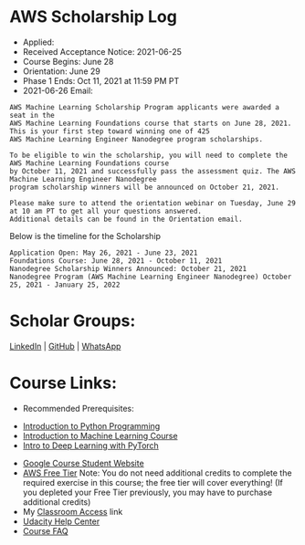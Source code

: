 # AWS Scholarship Log 
* Applied: 
* Received Acceptance Notice: 2021-06-25
* Course Begins: June 28
* Orientation: June 29
* Phase 1 Ends: Oct 11, 2021 at 11:59 PM PT
* 2021-06-26 Email: 
```
AWS Machine Learning Scholarship Program applicants were awarded a seat in the 
AWS Machine Learning Foundations course that starts on Ju‍ne 2‍8, 20‍21. 
This is your first step toward winning one of 425 
AWS Machine Learning Engineer Nanodegree program scholarships.

To be eligible to win the scholarship, you will need to complete the AWS Machine Learning Foundations course 
by Oc‍tober 1‍1, 20‍21 and successfully pass the assessment quiz. The AWS Machine Learning Engineer Nanodegree 
program scholarship winners will be announced on Oct‍ober 2‍1, 20‍21.

Please make sure to attend the orientation webinar on Tue‍sday, Ju‍ne 2‍9 at 1‍0 a‍m P‍T to get all your questions answered. 
Additional details can be found in the Orientation email.
```

Below is the timeline for the Scholarship 

    Application Open: May 26, 2021 - June 23, 2021 
    Foundations Course: June 28, 2021 - October 11, 2021 
    Nanodegree Scholarship Winners Announced: October 21, 2021 
    Nanodegree Program (AWS Machine Learning Engineer Nanodegree) October 25, 2021 - January 25, 2022


# Scholar Groups:
[LinkedIn](https://www.linkedin.com/groups/12545753/) | 
[GitHub](https://github.com/UdacityScholars/AWS-ML-Scholars) | 
[WhatsApp](https://chat.whatsapp.com/EsClWetDuGP5Si57UDhzUa)

# Course Links: 
* Recommended Prerequisites: 
-  [Introduction to Python Programming](https://www.udacity.com/course/introduction-to-python--ud1110)
-  [Introduction to Machine Learning Course](https://www.udacity.com/course/intro-to-machine-learning--ud120)
-  [Intro to Deep Learning with PyTorch](https://www.udacity.com/course/deep-learning-pytorch--ud188)
* [Google Course Student Website](https://sites.google.com/udacity.com/awsmachinelearningchallenge/home)
* [AWS Free Tier](https://aws.amazon.com/free/?all-free-tier.sort-by=item.additionalFields.SortRank&all-free-tier.sort-order=asc&awsf.Free%20Tier%20Types=*all&awsf.Free%20Tier%20Categories=*all) Note: You do not need additional credits to complete the required exercise in this course; the free tier will cover everything! (If you depleted your Free Tier previously, you may have to purchase additional credits)
* My [Classroom Access](https://www.google.com/url?q=https%3A%2F%2Fclassroom.udacity.com%2Fme&sa=D&sntz=1&usg=AFQjCNHslPK5Z8Uto-v8UgDh0gmdUVDQow) link
* [Udacity Help Center](https://www.google.com/url?q=https%3A%2F%2Fudacity.zendesk.com%2Fhc%2Fen-us%2Fsections%2F360013745151-AWS-Machine-Learning-Scholarship-Program&sa=D&sntz=1&usg=AFQjCNGFJerCeU9nxdwa_hegkxwMd6Pk5g)
* [Course FAQ](https://sites.google.com/udacity.com/awsmachinelearningchallenge/faqs)
